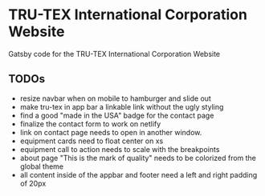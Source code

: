 # TRU-TEX International Corporation Website

Gatsby code for the TRU-TEX International Corporation Website

## TODOs
* resize navbar when on mobile to hamburger and slide out
* make tru-tex in app bar a linkable link without the ugly styling
* find a good "made in the USA" badge for the contact page
* finalize the contact form to work on netlify
* link on contact page needs to open in another window.
* equipment cards need to float center on xs
* equipment call to action needs to scale with the breakpoints
* about page "This is the mark of quality" needs to be colorized from the global theme
* all content inside of the appbar and footer need a left and right padding of 20px